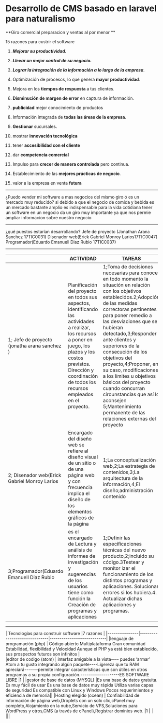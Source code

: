﻿# Desarrollo de CMS basado en laravel para naturalismo
 **Giro comercial preparacion y ventas al por menor **
  
15 razones para custrir el software 
1.  _**Mejorar su productividad.**_
    
2.  _**Llevar un mejor control de su negocio.**_
    
3.  _**Lograr la integración de la información a lo largo de la empresa.**_
   
4.  Optimización de procesos, lo que genera  **mayor productividad**.
    
5.  Mejora en los  **tiempos de respuesta**  a tus clientes.
    
6.  **Disminución de margen de error**  en captura de información.

7. **publicidad** mejor conocimiento de productos 
8.  Información integrada de  **todas las áreas de la empresa**.
    
9.  **Gestionar**  sucursales.

10. mostrar **innovación tecnológica**
11.  tener **accesibilidad con el cliente** 
12.  dar **competencia comercial** 
13.  Impulso para  **crecer de manera controlada**  pero continua.
    
14.  Establecimiento de las  **mejores prácticas de negocio**.
15. valor a la empresa en venta **futura**


----
¿Puedo vender mi software a mas negocios del mismo giro ó es un mercado muy reducido? si 
debido a que el negocio de comida y bebida es un mercado bastante amplio es indispensable para la vida cotidiana tener un software en un negocio da un giro muy importante ya que nos permie ampliar informacion  sobre nuestro negocio 

---

¿qué puestos estarían desarrollando?
Jefe de proyecto (Jonathan Arana Sanchez 17TIC0031)
Disenador web(Erick Gabriel Monroy Larios17TIC0047)
Programador(Eduardo Emanuell Diaz Rubio 17TIC0037) 


----
|                |ACTIVIDAD                         |TAREAS                |
|----------------|-------------------------------|-----------------------------|
|1; Jefe de proyecto (jonatha arana sanchez ) |   Planificación del proyecto en todos sus aspectos, identificando las actividades a realizar, los recursos a poner en juego, los plazos y los costos previstos.  Dirección y coordinación de todos los recursos empleados en el proyecto.            |1;Toma de decisiones necesarias para conocer en todo momento la situación en relación con los objetivos establecidos.2;Adopción de las medidas correctoras pertinentes para poner remedio a las desviaciones que se hubieran detectado,3;Responder ante clientes y superiores de la consecución de los objetivos del proyecto,4;Proponer, en su caso, modificaciones a los límites u objetivos básicos del proyecto cuando concurran circunstancias que así lo aconsejen 5;Mantenimiento permanente de las relaciones externas del proyecto            |
|2; Disenador web(Erick Gabriel Monroy Larios         |Encargado del  diseño web se refiere al diseño visual de un sitio o de una página web y con frecuencia implica el diseño de los elementos gráficos de la página            |1;La conceptualización web,2;La estrategia de contenidos,3;La arquitectura de la información,4;El diseño;administración contenido       |
|3;Programador(Eduardo Emanuell Diaz Rubio          |es el encargado de Lectura y análisis de informes de investigación y sugerencias de los usuarios tiene como función la Creación de programas y aplicaciones|1;Definir las especificaciones técnicas del nuevo producto,2;incluido su código.3Testear y monitor izar el funcionamiento de los distintos programas y aplicaciones. Solucionar errores si los hubiera.4.  Actualizar dichas aplicaciones y programas.|

---------
|            Tecnologías para construir software                                                 |7 razones                |
|----------------|-------------------------------|-----------------------------|
|lenguaje de programación (php)  |  Código abierto Multiplataforma Gran comunidad Estabilidad, flexibilidad y Velocidad  Aunque el PHP ya está bien establecido, sus prospectos futuros son infinitos      |           
|editor de codigo (atom)      |  interfaz amigable a la vista---- puedes ‘armar’ Atom a tu gusto integrando algún paquete----Ligereza que tu RAM apreciará-------permite integrar características que son útiles en otros programas a su propia configuración.--------------------ES SOFTWARE LIBRE |1     |
|gestor de base de datos (MYSQL)   |Es una base de datos gratuita.   Es muy fácil de usar    Es una base de datos muy rápida   Utiliza varias capas de seguridad  Es compatible con Linux y Windows Pocos requerimientos y eficiencia de memoria||
|Hosting elegido (ocean)       | Confiabilidad de información de página web,Droplets con un solo clic,cPanel muy completo,Alojamiento en la nube,Servicio de VPS,Soluciones para WordPress y otros,CMS (a través de cPanel),Registrar dominios web. |1     |
|  |||
<!--stackedit_data:
eyJoaXN0b3J5IjpbLTExODY2NjM1ODldfQ==
-->